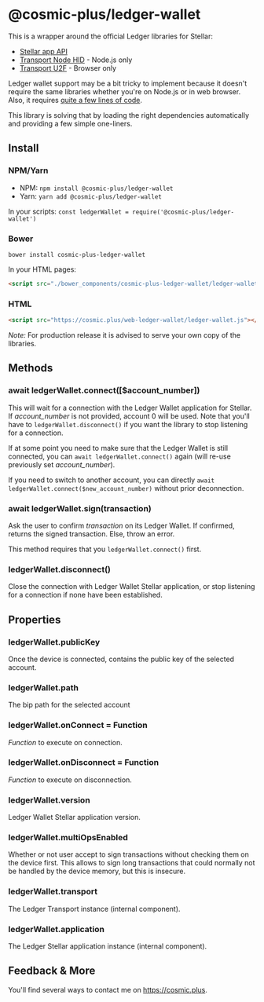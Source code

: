 # @cosmic-plus/ledger-wallet

This is a wrapper around the official Ledger libraries for Stellar:

- [Stellar app API](https://www.npmjs.com/package/@ledgerhq/hw-app-str)
- [Transport Node HID](https://www.npmjs.com/package/@ledgerhq/hw-transport-node-hid) - Node.js only
- [Transport U2F](https://www.npmjs.com/package/@ledgerhq/hw-transport-u2f) - Browser only

Ledger wallet support may be a bit tricky to implement because it doesn't
require the same libraries whether you're on Node.js or in web browser. Also, it
requires [quite a few lines of
code](https://github.com/cosmic-plus/node-ledger-wallet/blob/master/src/ledger.js).

This library is solving that by loading the right dependencies automatically and
providing a few simple one-liners.

## Install

### NPM/Yarn

- NPM: `npm install @cosmic-plus/ledger-wallet`
- Yarn: `yarn add @cosmic-plus/ledger-wallet`

In your scripts: `const ledgerWallet = require('@cosmic-plus/ledger-wallet')`

### Bower

`bower install cosmic-plus-ledger-wallet`

In your HTML pages:

```HTML
<script src="./bower_components/cosmic-plus-ledger-wallet/ledger-wallet.js"></script>
```

### HTML

```HTML
<script src="https://cosmic.plus/web-ledger-wallet/ledger-wallet.js"></script>
```

_Note:_ For production release it is advised to serve your own copy of the
libraries.

## Methods

### await ledgerWallet.connect([$account_number])

This will wait for a connection with the Ledger Wallet application for Stellar.
If _account_number_ is not provided, account 0 will be used. Note that you'll
have to `ledgerWallet.disconnect()` if you want the library to stop listening
for a connection.

If at some point you need to make sure that the Ledger Wallet is still
connected, you can `await ledgerWallet.connect()` again (will re-use previously set _account_number_).

If you need to switch to another account, you can directly `await ledgerWallet.connect($new_account_number)` without prior deconnection.

### await ledgerWallet.sign(transaction)

Ask the user to confirm _transaction_ on its Ledger Wallet. If confirmed,
returns the signed transaction. Else, throw an error.

This method requires that you `ledgerWallet.connect()` first.

### ledgerWallet.disconnect()

Close the connection with Ledger Wallet Stellar application, or stop listening
for a connection if none have been established.

## Properties

### ledgerWallet.publicKey

Once the device is connected, contains the public key of the selected account.

### ledgerWallet.path

The bip path for the selected account

### ledgerWallet.onConnect = Function

_Function_ to execute on connection.

### ledgerWallet.onDisconnect = Function

_Function_ to execute on disconnection.

### ledgerWallet.version

Ledger Wallet Stellar application version.

### ledgerWallet.multiOpsEnabled

Whether or not user accept to sign transactions without checking them on the
device first. This allows to sign long transactions that could normally not be
handled by the device memory, but this is insecure.

### ledgerWallet.transport

The Ledger Transport instance (internal component).

### ledgerWallet.application

The Ledger Stellar application instance (internal component).

## Feedback & More

You'll find several ways to contact me on https://cosmic.plus.
